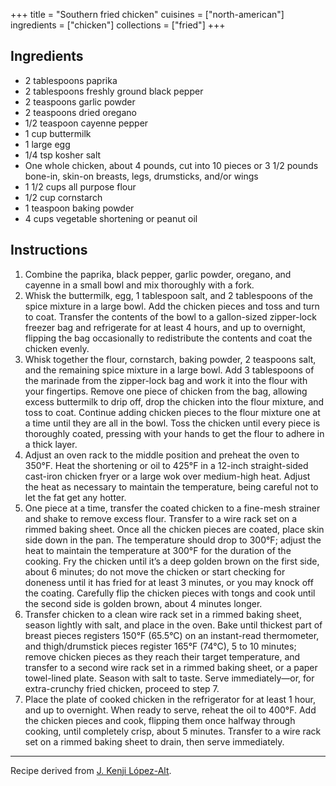 +++
title = "Southern fried chicken"
cuisines = ["north-american"]
ingredients = ["chicken"]
collections = ["fried"]
+++


## Ingredients

- 2 tablespoons paprika
- 2 tablespoons freshly ground black pepper
- 2 teaspoons garlic powder
- 2 teaspoons dried oregano
- 1/2 teaspoon cayenne pepper
- 1 cup buttermilk
- 1 large egg
- 1/4 tsp kosher salt
- One whole chicken, about 4 pounds, cut into 10 pieces or 3 1/2 pounds bone-in, skin-on breasts, legs, drumsticks, and/or wings
- 1 1/2 cups all purpose flour
- 1/2 cup cornstarch
- 1 teaspoon baking powder
- 4 cups vegetable shortening or peanut oil


## Instructions

1. Combine the paprika, black pepper, garlic powder, oregano, and cayenne in a small bowl and mix thoroughly with a fork.
2. Whisk the buttermilk, egg, 1 tablespoon salt, and 2 tablespoons of the spice mixture in a large bowl. Add the chicken pieces and toss and turn to coat. Transfer the contents of the bowl to a gallon-sized zipper-lock freezer bag and refrigerate for at least 4 hours, and up to overnight, flipping the bag occasionally to redistribute the contents and coat the chicken evenly.
3. Whisk together the flour, cornstarch, baking powder, 2 teaspoons salt, and the remaining spice mixture in a large bowl. Add 3 tablespoons of the marinade from the zipper-lock bag and work it into the flour with your fingertips. Remove one piece of chicken from the bag, allowing excess buttermilk to drip off, drop the chicken into the flour mixture, and toss to coat. Continue adding chicken pieces to the flour mixture one at a time until they are all in the bowl. Toss the chicken until every piece is thoroughly coated, pressing with your hands to get the flour to adhere in a thick layer.
4. Adjust an oven rack to the middle position and preheat the oven to 350°F. Heat the shortening or oil to 425°F in a 12-inch straight-sided cast-iron chicken fryer or a large wok over medium-high heat. Adjust the heat as necessary to maintain the temperature, being careful not to let the fat get any hotter.
5. One piece at a time, transfer the coated chicken to a fine-mesh strainer and shake to remove excess flour. Transfer to a wire rack set on a rimmed baking sheet. Once all the chicken pieces are coated, place skin side down in the pan. The temperature should drop to 300°F; adjust the heat to maintain the temperature at 300°F for the duration of the cooking. Fry the chicken until it’s a deep golden brown on the first side, about 6 minutes; do not move the chicken or start checking for doneness until it has fried for at least 3 minutes, or you may knock off the coating. Carefully flip the chicken pieces with tongs and cook until the second side is golden brown, about 4 minutes longer.
6. Transfer chicken to a clean wire rack set in a rimmed baking sheet, season lightly with salt, and place in the oven. Bake until thickest part of breast pieces registers 150°F (65.5°C) on an instant-read thermometer, and thigh/drumstick pieces register 165°F (74°C), 5 to 10 minutes; remove chicken pieces as they reach their target temperature, and transfer to a second wire rack set in a rimmed baking sheet, or a paper towel-lined plate. Season with salt to taste. Serve immediately—or, for extra-crunchy fried chicken, proceed to step 7.
7. Place the plate of cooked chicken in the refrigerator for at least 1 hour, and up to overnight. When ready to serve, reheat the oil to 400°F. Add the chicken pieces and cook, flipping them once halfway through cooking, until completely crisp, about 5 minutes. Transfer to a wire rack set on a rimmed baking sheet to drain, then serve immediately.

---

Recipe derived from [J. Kenji López-Alt](https://www.seriouseats.com/the-food-lab-southern-fried-chicken-recipe).
